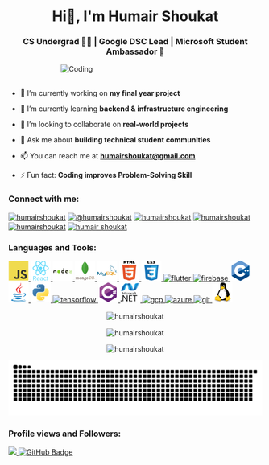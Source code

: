 <h1 align="center"> Hi👋, I'm Humair Shoukat </h1>
<h3 align="center"> CS Undergrad 👨‍💻 | Google DSC Lead | Microsoft Student Ambassador 🚩</h3>
<img align="right" alt="Coding" width="400" src="https://cdn.dribbble.com/users/1162077/screenshots/3848914/programmer.gif">
<br><br>

- 🔭 I’m currently working on **my final year project**

- 🌱 I’m currently learning **backend & infrastructure engineering**

- 🤝 I’m looking to collaborate on **real-world projects**

- 💬 Ask me about **building technical student communities**

- 📫 You can reach me at **humairshoukat@gmail.com**

- ⚡ Fun fact: **Coding improves Problem-Solving Skill** 

<h3 align="left">Connect with me:</h3>
<p align="left">
<a href="https://linkedin.com/in/humairshoukat" target="blank"><img align="center" src="https://raw.githubusercontent.com/rahuldkjain/github-profile-readme-generator/master/src/images/icons/Social/linked-in-alt.svg" alt="humairshoukat" height="30" width="40" /></a>
<a href="https://medium.com/@humairshoukat" target="blank"><img align="center" src="https://raw.githubusercontent.com/rahuldkjain/github-profile-readme-generator/master/src/images/icons/Social/medium.svg" alt="@humairshoukat" height="30" width="40" /></a>
<a href="https://twitter.com/humairshoukat" target="blank"><img align="center" src="https://raw.githubusercontent.com/rahuldkjain/github-profile-readme-generator/master/src/images/icons/Social/twitter.svg" alt="humairshoukat" height="30" width="40" /></a>
<a href="https://instagram.com/humairshoukat" target="blank"><img align="center" src="https://raw.githubusercontent.com/rahuldkjain/github-profile-readme-generator/master/src/images/icons/Social/instagram.svg" alt="humairshoukat" height="30" width="40" /></a>
<a href="https://facebook.com/humairshoukat67" target="blank"><img align="center" src="https://raw.githubusercontent.com/rahuldkjain/github-profile-readme-generator/master/src/images/icons/Social/facebook.svg" alt="humairshoukat" height="30" width="40" /></a>
<a href="https://www.youtube.com/@humairshoukat" target="blank"><img align="center" src="https://raw.githubusercontent.com/rahuldkjain/github-profile-readme-generator/master/src/images/icons/Social/youtube.svg" alt="humair shoukat" height="30" width="40" /></a>
</p>

<h3 align="left">Languages and Tools:</h3> 
<p align="left">
<a href="https://developer.mozilla.org/en-US/docs/Web/JavaScript" target="_blank" rel="noreferrer"> <img src="https://raw.githubusercontent.com/devicons/devicon/master/icons/javascript/javascript-original.svg" alt="javascript" width="40" height="40"/> </a> 
<a href="https://reactjs.org/" target="_blank" rel="noreferrer"> <img src="https://raw.githubusercontent.com/devicons/devicon/master/icons/react/react-original-wordmark.svg" alt="react" width="40" height="40"/> </a> 
<a href="https://nodejs.org" target="_blank" rel="noreferrer"> <img src="https://raw.githubusercontent.com/devicons/devicon/master/icons/nodejs/nodejs-original-wordmark.svg" alt="nodejs" width="40" height="40"/> </a>
<a href="https://www.mongodb.com/" target="_blank" rel="noreferrer"> <img src="https://raw.githubusercontent.com/devicons/devicon/master/icons/mongodb/mongodb-original-wordmark.svg" alt="mongodb" width="40" height="40"/> </a> 
<a href="https://www.mysql.com/" target="_blank" rel="noreferrer"> <img src="https://raw.githubusercontent.com/devicons/devicon/master/icons/mysql/mysql-original-wordmark.svg" alt="mysql" width="40" height="40"/> </a>  
<a href="https://www.w3.org/html/" target="_blank" rel="noreferrer"> <img src="https://raw.githubusercontent.com/devicons/devicon/master/icons/html5/html5-original-wordmark.svg" alt="html5" width="40" height="40"/> </a> 
<a href="https://www.w3schools.com/css/" target="_blank" rel="noreferrer"> <img src="https://raw.githubusercontent.com/devicons/devicon/master/icons/css3/css3-original-wordmark.svg" alt="css3" width="40" height="40"/> </a> 
<a href="https://flutter.dev" target="_blank" rel="noreferrer"> <img src="https://www.vectorlogo.zone/logos/flutterio/flutterio-icon.svg" alt="flutter" width="40" height="40"/> </a>
<a href="https://firebase.google.com/" target="_blank" rel="noreferrer"> <img src="https://www.vectorlogo.zone/logos/firebase/firebase-icon.svg" alt="firebase" width="40" height="40"/> </a> 
<a href="https://www.w3schools.com/cpp/" target="_blank" rel="noreferrer"> <img src="https://raw.githubusercontent.com/devicons/devicon/master/icons/cplusplus/cplusplus-original.svg" alt="cplusplus" width="40" height="40"/> </a> 
<a href="https://www.java.com" target="_blank" rel="noreferrer"> <img src="https://raw.githubusercontent.com/devicons/devicon/master/icons/java/java-original.svg" alt="java" width="40" height="40"/> </a> 
<a href="https://www.python.org" target="_blank" rel="noreferrer"> <img src="https://raw.githubusercontent.com/devicons/devicon/master/icons/python/python-original.svg" alt="python" width="40" height="40"/> </a> 
<a href="https://www.tensorflow.org" target="_blank" rel="noreferrer"> <img src="https://www.vectorlogo.zone/logos/tensorflow/tensorflow-icon.svg" alt="tensorflow" width="40" height="40"/> </a>
<a href="https://www.w3schools.com/cs/" target="_blank" rel="noreferrer"> <img src="https://raw.githubusercontent.com/devicons/devicon/master/icons/csharp/csharp-original.svg" alt="csharp" width="40" height="40"/> </a> 
<a href="https://dotnet.microsoft.com/" target="_blank" rel="noreferrer"> <img src="https://raw.githubusercontent.com/devicons/devicon/master/icons/dot-net/dot-net-original-wordmark.svg" alt="dotnet" width="40" height="40"/> </a>  
<a href="https://cloud.google.com" target="_blank" rel="noreferrer"> <img src="https://www.vectorlogo.zone/logos/google_cloud/google_cloud-icon.svg" alt="gcp" width="40" height="40"/> </a>
<a href="https://azure.microsoft.com/en-in/" target="_blank" rel="noreferrer"> <img src="https://www.vectorlogo.zone/logos/microsoft_azure/microsoft_azure-icon.svg" alt="azure" width="40" height="40"/> </a> 
<a href="https://git-scm.com/" target="_blank" rel="noreferrer"> <img src="https://www.vectorlogo.zone/logos/git-scm/git-scm-icon.svg" alt="git" width="40" height="40"/> </a> 
<a href="https://www.linux.org/" target="_blank" rel="noreferrer"> <img src="https://raw.githubusercontent.com/devicons/devicon/master/icons/linux/linux-original.svg" alt="linux" width="40" height="40"/> </a>
</p>

<p align="center"> <img align="center" src="https://github-readme-stats.vercel.app/api/top-langs?username=humairshoukat&show_icons=true&locale=en&layout=compact" alt="humairshoukat" /></p>

<p align="center">
<img align="center" src="https://github-readme-stats.vercel.app/api?username=humairshoukat&show_icons=true&locale=en" alt="humairshoukat"/>
</p>
<p align="center">
<img align="center" src="https://github-readme-streak-stats.herokuapp.com/?user=humairshoukat&" alt="humairshoukat"/>
</p>

<p align="center">
   <img src="https://github.com/Asmit2952/Asmit2952/blob/output/github-contribution-grid-snake.svg" alt="snake">
</p>

<h3 align="left">Profile views and Followers: </h3>
<a href="https://github.com/Meghna-DAS/github-profile-views-counter"> <img src="https://komarev.com/ghpvc/?username=humairshoukat&style=circle&color=red"> </a>
<a href="https://github.com/humairshoukat?tab=followers">
   <img src="https://img.shields.io/github/followers/humairshoukat?label=Followers&style=social" alt="GitHub Badge">
</a>

<!---
humairshoukat/humairshoukat is a ✨ special ✨ repository because its `README.md` (this file) appears on your GitHub profile.
You can click the Preview link to take a look at your changes.
--->  
